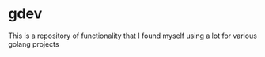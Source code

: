# gdev

This is a repository of functionality that I found myself using a lot for various golang projects
